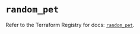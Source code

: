 # `random_pet`

Refer to the Terraform Registry for docs: [`random_pet`](https://registry.terraform.io/providers/hashicorp/random/3.5.1/docs/resources/pet).
